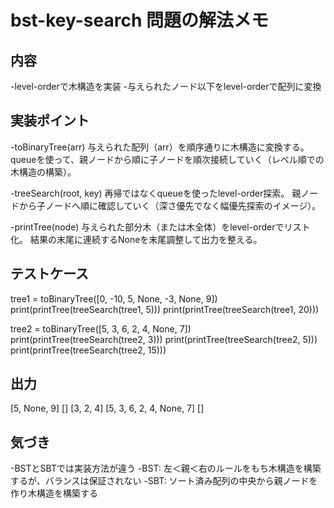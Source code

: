 # bst-key-search 問題の解法メモ

## 内容
-level-orderで木構造を実装
-与えられたノード以下をlevel-orderで配列に変換

## 実装ポイント
-toBinaryTree(arr)
与えられた配列（arr）を順序通りに木構造に変換する。
queueを使って、親ノードから順に子ノードを順次接続していく（レベル順での木構造の構築）。

-treeSearch(root, key)
再帰ではなくqueueを使ったlevel-order探索。
親ノードから子ノードへ順に確認していく（深さ優先でなく幅優先探索のイメージ）。

-printTree(node)
与えられた部分木（または木全体）をlevel-orderでリスト化。
結果の末尾に連続するNoneを末尾調整して出力を整える。

## テストケース
tree1 = toBinaryTree([0, -10, 5, None, -3, None, 9])
print(printTree(treeSearch(tree1, 5)))
print(printTree(treeSearch(tree1, 20)))

tree2 = toBinaryTree([5, 3, 6, 2, 4, None, 7])
print(printTree(treeSearch(tree2, 3)))
print(printTree(treeSearch(tree2, 5)))
print(printTree(treeSearch(tree2, 15)))

## 出力
[5, None, 9]
[]
[3, 2, 4]
[5, 3, 6, 2, 4, None, 7]
[]

## 気づき
-BSTとSBTでは実装方法が違う
    -BST: 左＜親＜右のルールをもち木構造を構築するが、バランスは保証されない
    -SBT: ソート済み配列の中央から親ノードを作り木構造を構築する